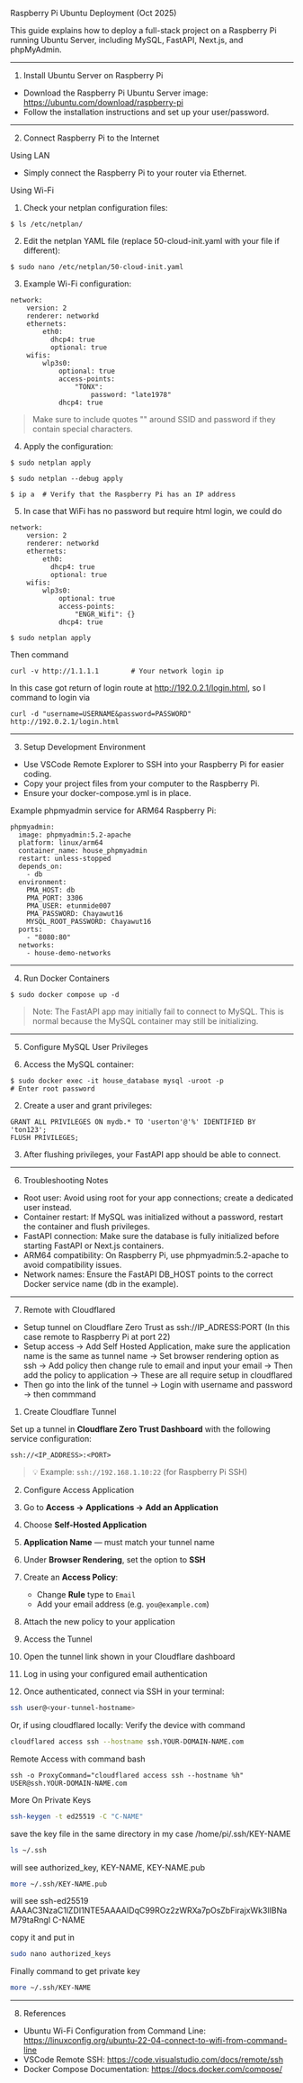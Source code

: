 Raspberry Pi Ubuntu Deployment (Oct 2025)

This guide explains how to deploy a full-stack project on a Raspberry Pi running Ubuntu Server, including MySQL, FastAPI, Next.js, and phpMyAdmin.

---

1. Install Ubuntu Server on Raspberry Pi

- Download the Raspberry Pi Ubuntu Server image: https://ubuntu.com/download/raspberry-pi
- Follow the installation instructions and set up your user/password.

---

2. Connect Raspberry Pi to the Internet

Using LAN
- Simply connect the Raspberry Pi to your router via Ethernet.

Using Wi-Fi
1. Check your netplan configuration files:

```
$ ls /etc/netplan/
```

2. Edit the netplan YAML file (replace 50-cloud-init.yaml with your file if different):

```
$ sudo nano /etc/netplan/50-cloud-init.yaml
```

3. Example Wi-Fi configuration:

```
network:
    version: 2
    renderer: networkd
    ethernets:
        eth0:
          dhcp4: true
          optional: true
    wifis:
        wlp3s0:
            optional: true
            access-points:
                "TONX":
                    password: "late1978"
            dhcp4: true
```

> Make sure to include quotes "" around SSID and password if they contain special characters.

4. Apply the configuration:

```
$ sudo netplan apply
```
```
$ sudo netplan --debug apply
```
```
$ ip a  # Verify that the Raspberry Pi has an IP address
```

5. In case that WiFi has no password but require html login, we could do

```
network:
    version: 2
    renderer: networkd
    ethernets:
        eth0:
          dhcp4: true
          optional: true
    wifis:
        wlp3s0:
            optional: true
            access-points:
                "ENGR_Wifi": {}
            dhcp4: true
```
```
$ sudo netplan apply
```

Then command 

```
curl -v http://1.1.1.1        # Your network login ip
```

In this case got return of login route at http://192.0.2.1/login.html, so I command to login via

```
curl -d "username=USERNAME&password=PASSWORD" http://192.0.2.1/login.html
```

---

3. Setup Development Environment

- Use VSCode Remote Explorer to SSH into your Raspberry Pi for easier coding.
- Copy your project files from your computer to the Raspberry Pi.
- Ensure your docker-compose.yml is in place.  

Example phpmyadmin service for ARM64 Raspberry Pi:

```
phpmyadmin:
  image: phpmyadmin:5.2-apache
  platform: linux/arm64
  container_name: house_phpmyadmin
  restart: unless-stopped
  depends_on:
    - db
  environment:
    PMA_HOST: db
    PMA_PORT: 3306
    PMA_USER: etunmide007
    PMA_PASSWORD: Chayawut16
    MYSQL_ROOT_PASSWORD: Chayawut16
  ports:
    - "8080:80"
  networks:
    - house-demo-networks
```

---

4. Run Docker Containers

```
$ sudo docker compose up -d
```

> Note: The FastAPI app may initially fail to connect to MySQL. This is normal because the MySQL container may still be initializing.

---

5. Configure MySQL User Privileges

1. Access the MySQL container:

```
$ sudo docker exec -it house_database mysql -uroot -p
# Enter root password
```

2. Create a user and grant privileges:

```
GRANT ALL PRIVILEGES ON mydb.* TO 'userton'@'%' IDENTIFIED BY 'ton123';
FLUSH PRIVILEGES;
```

3. After flushing privileges, your FastAPI app should be able to connect.

---

6. Troubleshooting Notes

- Root user: Avoid using root for your app connections; create a dedicated user instead.
- Container restart: If MySQL was initialized without a password, restart the container and flush privileges.
- FastAPI connection: Make sure the database is fully initialized before starting FastAPI or Next.js containers.
- ARM64 compatibility: On Raspberry Pi, use phpmyadmin:5.2-apache to avoid compatibility issues.
- Network names: Ensure the FastAPI DB_HOST points to the correct Docker service name (db in the example).

---

7. Remote with Cloudflared

- Setup tunnel on Cloudflare Zero Trust as ssh://IP_ADRESS:PORT (In this case remote to Raspberry Pi at port 22)
- Setup access -> Add Self Hosted Application, make sure the application name is the same as tunnel name -> Set browser rendering option as ssh -> Add policy then change rule to email and input your email -> Then add the policy to application -> These are all require setup in cloudflared
- Then go into the link of the tunnel -> Login with username and password -> then commmand

1. Create Cloudflare Tunnel

Set up a tunnel in **Cloudflare Zero Trust Dashboard** with the following service configuration:

```
ssh://<IP_ADDRESS>:<PORT>
```

> 💡 Example: `ssh://192.168.1.10:22` (for Raspberry Pi SSH)

2. Configure Access Application

1. Go to **Access → Applications → Add an Application**  
2. Choose **Self-Hosted Application**  
3. **Application Name** — must match your tunnel name  
4. Under **Browser Rendering**, set the option to **SSH**  
5. Create an **Access Policy**:
   - Change **Rule** type to `Email`
   - Add your email address (e.g. `you@example.com`)
6. Attach the new policy to your application

3. Access the Tunnel

1. Open the tunnel link shown in your Cloudflare dashboard  
2. Log in using your configured email authentication  
3. Once authenticated, connect via SSH in your terminal:

```bash
ssh user@<your-tunnel-hostname>
```
Or, if using cloudflared locally: Verify the device with command 

```bash
cloudflared access ssh --hostname ssh.YOUR-DOMAIN-NAME.com
```

Remote Access with command
bash
```
ssh -o ProxyCommand="cloudflared access ssh --hostname %h" USER@ssh.YOUR-DOMAIN-NAME.com
```


More On Private Keys

```bash
ssh-keygen -t ed25519 -C "C-NAME" 
```
save the key file in the same directory in my case /home/pi/.ssh/KEY-NAME 

```bash
ls ~/.ssh
```

will see authorized_key, KEY-NAME, KEY-NAME.pub

```bash
more ~/.ssh/KEY-NAME.pub
```
will see ssh-ed25519 AAAAC3NzaC1lZDI1NTE5AAAAIDqC99ROz2zWRXa7pOsZbFirajxWk3lIBNaM79taRngl C-NAME

copy it and put in

```bash
sudo nano authorized_keys
```

Finally command to get private key

```bash
more ~/.ssh/KEY-NAME
```

---

8. References

- Ubuntu Wi-Fi Configuration from Command Line: https://linuxconfig.org/ubuntu-22-04-connect-to-wifi-from-command-line
- VSCode Remote SSH: https://code.visualstudio.com/docs/remote/ssh
- Docker Compose Documentation: https://docs.docker.com/compose/


